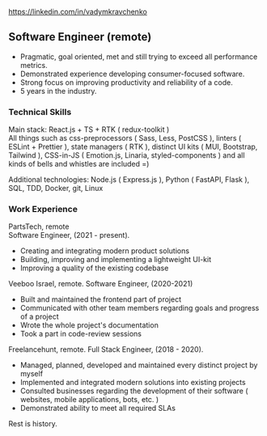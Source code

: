 https://linkedin.com/in/vadymkravchenko

## Software Engineer (remote)
* Pragmatic, goal oriented, met and still trying to exceed all performance metrics.
* Demonstrated experience developing consumer-focused software.
* Strong focus on improving productivity and reliability of a code.
* 5 years in the industry.

### Technical Skills
Main stack: React.js + TS + RTK ( redux-toolkit ) <br />
All things such as css-preprocessors ( Sass, Less, PostCSS ), linters ( ESLint + Prettier ), state managers ( RTK ), distinct UI kits ( MUI, Bootstrap, Tailwind ), CSS-in-JS ( Emotion.js, Linaria, styled-components ) and all kinds of bells and whistles are included =)

Additional technologies: Node.js ( Express.js ), Python ( FastAPI, Flask ), SQL, TDD, Docker, git, Linux

### Work Experience
PartsTech, remote <br />
Software Engineer, (2021 - present).
* Creating and integrating modern product solutions
* Building, improving and implementing a lightweight UI-kit
* Improving a quality of the existing codebase

Veeboo Israel, remote. Software Engineer, (2020-2021)
* Built and maintained the frontend part of project
* Communicated with other team members regarding goals and progress of a project
* Wrote the whole project's documentation
* Took a part in code-review sessions

Freelancehunt, remote.
Full Stack Engineer, (2018 - 2020).
* Managed, planned, developed and maintained every distinct project by myself
* Implemented and integrated modern solutions into existing projects
* Consulted businesses regarding the development of their software ( websites, mobile applications, bots, etc. )
* Demonstrated ability to meet all required SLAs

Rest is history.

